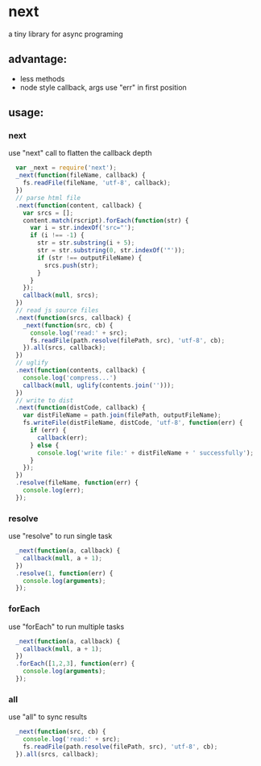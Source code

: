 next
====

a tiny library for async programing

advantage:
---
* less methods
* node style callback, args use "err" in first position


usage:
---

### next

use &quot;next&quot; call to flatten the callback depth 

```javascript
  var _next = require('next');
  _next(function(fileName, callback) {
    fs.readFile(fileName, 'utf-8', callback);
  })
  // parse html file
  .next(function(content, callback) {
    var srcs = [];
    content.match(rscript).forEach(function(str) {
      var i = str.indexOf('src="');
      if (i !== -1) {       
        str = str.substring(i + 5);
        str = str.substring(0, str.indexOf('"'));
        if (str !== outputFileName) {
          srcs.push(str);
        }
      }
    });
    callback(null, srcs);
  })
  // read js source files
  .next(function(srcs, callback) {
    _next(function(src, cb) {
      console.log('read:' + src);
      fs.readFile(path.resolve(filePath, src), 'utf-8', cb);
    }).all(srcs, callback);
  })
  // uglify
  .next(function(contents, callback) {
    console.log('compress...')
    callback(null, uglify(contents.join('')));
  })
  // write to dist
  .next(function(distCode, callback) {
    var distFileName = path.join(filePath, outputFileName);
    fs.writeFile(distFileName, distCode, 'utf-8', function(err) {
      if (err) {
        callback(err);
      } else {
        console.log('write file:' + distFileName + ' successfully');
      }
    });
  })
  .resolve(fileName, function(err) {
    console.log(err);
  });
```

### resolve

use "resolve" to run single task

```javascript
  _next(function(a, callback) {
    callback(null, a + 1);
  })
  .resolve(1, function(err) {
    console.log(arguments);
  });
```

### forEach

use "forEach" to run multiple tasks

```javascript
  _next(function(a, callback) {
    callback(null, a + 1);
  })
  .forEach([1,2,3], function(err) {
    console.log(arguments);
  });
```

### all

use "all" to sync results

```javascript
  _next(function(src, cb) {
    console.log('read:' + src);
    fs.readFile(path.resolve(filePath, src), 'utf-8', cb);
  }).all(srcs, callback);
```